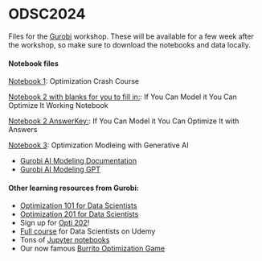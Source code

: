# ODSC2024
 Files for the [Gurobi](https://www.gurobi.com/personas/optimization-for-data-scientists/?_persona_tags=featured-content) workshop. These will be available for a few week after the workshop, so make sure to download the notebooks and data locally. 

#### Notebook files
 [Notebook 1](https://colab.research.google.com/github/yurchisin/ODSC2024/blob/main/1_casino-chips.ipynb): Optimization Crash Course
 
 [Notebook 2 with blanks for you to fill in:](https://colab.research.google.com/github/yurchisin/ODSC2024/blob/main/2_more-casino-chips.ipynb): If You Can Model it You Can Optimize It Working Notebook
 
 [Notebook 2 AnswerKey:](https://colab.research.google.com/github/yurchisin/ODSC2024/blob/main/2_more-casino-chips.ipynb): If You Can Model it You Can Optimize It with Answers

 [Notebook 3](https://colab.research.google.com/github/yurchisin/ODSC2024/blob/main/3_modeling-with-genAI.ipynb): Optimization Modleing with Generative AI
 - [Gurobi AI Modeling Documentation](https://gurobi-optimization-gurobi-ai-modeling.readthedocs-hosted.com/en/latest/)
 - [Gurobi AI Modeling GPT](https://chatgpt.com/g/g-g69cy3XAp-gurobi-ai-modeling-assistant)

#### Other learning resources from Gurobi:
 - [Optimization 101 for Data Scientists](https://www.youtube.com/watch?v=Er5RM06D9i8&list=PLHiHZENG6W8B_65-Unq-G59PtQtEc1Xj4&pp=iAQB)
 - [Optimization 201 for Data Scientists](https://www.youtube.com/watch?v=eABJlBWUd4s&list=PLHiHZENG6W8DaLoS-suvpYgdzThMdhgxs&pp=iAQB)
 - Sign up for [Opti 202](https://whova.com/portal/registration/opti_202412/?)!
 - [Full course](https://www.udemy.com/course/intro-to-optimization-pt1/) for Data Scientists on Udemy
 - Tons of [Jupyter notebooks](https://www.gurobi.com/jupyter_models/)
 - Our now famous [Burrito Optimization Game](https://www.gurobi.com/burrito-optimization-game/)

 

